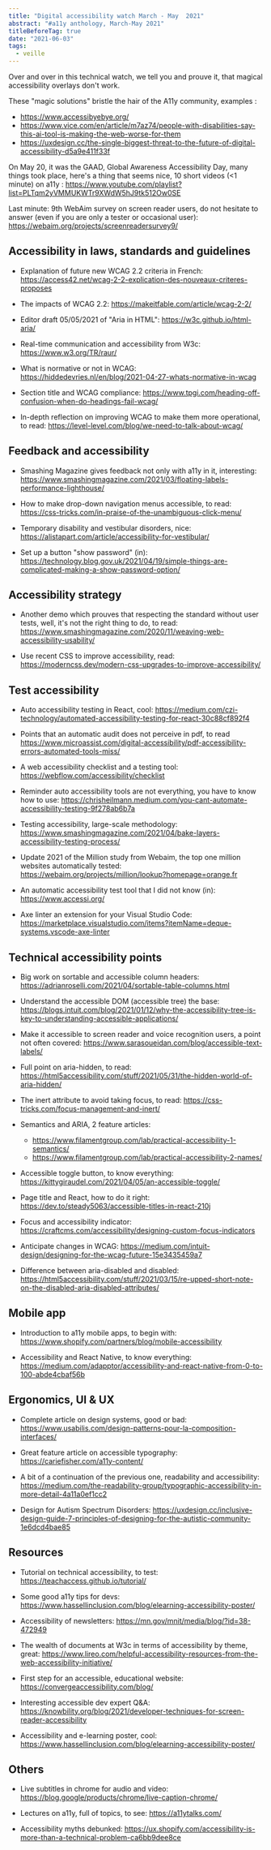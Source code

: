 ```yaml
---
title: "Digital accessibility watch March - May  2021"
abstract: "#a11y anthology, March-May 2021"
titleBeforeTag: true
date: "2021-06-03"
tags:
  - veille
---
```


Over and over in this technical watch, we tell you and prouve it, that magical accessibility overlays don't work.

These "magic solutions" bristle the hair of the A11y community, examples  :
-	https://www.accessibyebye.org/ 
-	https://www.vice.com/en/article/m7az74/people-with-disabilities-say-this-ai-tool-is-making-the-web-worse-for-them
-	https://uxdesign.cc/the-single-biggest-threat-to-the-future-of-digital-accessibility-d5a9e411f33f 

On May 20, it was the GAAD, Global Awareness Accessibility Day, many things took place, here's a thing that seems nice, 10 short videos (<1 minute) on a11y : https://www.youtube.com/playlist?list=PLTqm2yVMMUKWTr9XWdW5hJ9tk512Ow0SE 

Last minute: 9th WebAim survey on screen reader users, do not hesitate to answer (even if you are only a tester or occasional user): https://webaim.org/projects/screenreadersurvey9/ 

## Accessibility in laws, standards and guidelines

- Explanation of future new WCAG 2.2 criteria in French: https://access42.net/wcag-2-2-explication-des-nouveaux-criteres-proposes
 
- The impacts of WCAG 2.2: https://makeitfable.com/article/wcag-2-2/

- Editor draft 05/05/2021 of "Aria in HTML": https://w3c.github.io/html-aria/

- Real-time communication and accessibility from W3c: https://www.w3.org/TR/raur/

- What is normative or not in WCAG: https://hiddedevries.nl/en/blog/2021-04-27-whats-normative-in-wcag

- Section title and WCAG compliance: https://www.tpgi.com/heading-off-confusion-when-do-headings-fail-wcag/

- In-depth reflection on improving WCAG to make them more operational, to read: https://level-level.com/blog/we-need-to-talk-about-wcag/

## Feedback and accessibility

- Smashing Magazine gives feedback not only with a11y in it, interesting: https://www.smashingmagazine.com/2021/03/floating-labels-performance-lighthouse/

- How to make drop-down navigation menus accessible, to read: https://css-tricks.com/in-praise-of-the-unambiguous-click-menu/

- Temporary disability and vestibular disorders, nice: https://alistapart.com/article/accessibility-for-vestibular/

- Set up a button "show password" (in): https://technology.blog.gov.uk/2021/04/19/simple-things-are-complicated-making-a-show-password-option/

## Accessibility strategy

- Another demo which prouves that respecting the standard without user tests, well, it's not the right thing to do, to read: https://www.smashingmagazine.com/2020/11/weaving-web-accessibility-usability/

- Use recent CSS to improve accessibility, read: https://moderncss.dev/modern-css-upgrades-to-improve-accessibility/

## Test accessibility

- Auto accessibility testing in React, cool: https://medium.com/czi-technology/automated-accessibility-testing-for-react-30c88cf892f4

- Points that an automatic audit does not perceive in pdf, to read https://www.microassist.com/digital-accessibility/pdf-accessibility-errors-automated-tools-miss/

- A web accessibility checklist and a testing tool: https://webflow.com/accessibility/checklist

- Reminder auto accessibility tools are not everything, you have to know how to use: https://chrisheilmann.medium.com/you-cant-automate-accessibility-testing-9f278ab6b7a

- Testing accessibility, large-scale methodology: https://www.smashingmagazine.com/2021/04/bake-layers-accessibility-testing-process/

- Update 2021 of the Million study from Webaim, the top one million websites automatically tested: https://webaim.org/projects/million/lookup?homepage=orange.fr
 
- An automatic accessibility test tool that I did not know (in): https://www.accessi.org/

- Axe linter an extension for your Visual Studio Code: https://marketplace.visualstudio.com/items?itemName=deque-systems.vscode-axe-linter

## Technical accessibility points

- Big work on sortable and accessible column headers: https://adrianroselli.com/2021/04/sortable-table-columns.html

- Understand the accessible DOM (accessible tree) the base: https://blogs.intuit.com/blog/2021/01/12/why-the-accessibility-tree-is-key-to-understanding-accessible-applications/

- Make it accessible to screen reader and voice recognition users, a point not often covered: https://www.sarasoueidan.com/blog/accessible-text-labels/

- Full point on aria-hidden, to read: https://html5accessibility.com/stuff/2021/05/31/the-hidden-world-of-aria-hidden/

- The inert attribute to avoid taking focus, to read: https://css-tricks.com/focus-management-and-inert/

- Semantics and ARIA, 2 feature articles:
    - https://www.filamentgroup.com/lab/practical-accessibility-1-semantics/
    - https://www.filamentgroup.com/lab/practical-accessibility-2-names/

- Accessible toggle button, to know everything: https://kittygiraudel.com/2021/04/05/an-accessible-toggle/

- Page title and React, how to do it right: https://dev.to/steady5063/accessible-titles-in-react-210j

- Focus and accessibility indicator: https://craftcms.com/accessibility/designing-custom-focus-indicators

- Anticipate changes in WCAG: https://medium.com/intuit-design/designing-for-the-wcag-future-15e3435459a7

- Difference between aria-disabled and disabled: https://html5accessibility.com/stuff/2021/03/15/re-upped-short-note-on-the-disabled-aria-disabled-attributes/

## Mobile app

- Introduction to a11y mobile apps, to begin with: https://www.shopify.com/partners/blog/mobile-accessibility

- Accessibility and React Native, to know everything: https://medium.com/adapptor/accessibility-and-react-native-from-0-to-100-abde4cbaf56b

## Ergonomics, UI & UX

- Complete article on design systems, good or bad: https://www.usabilis.com/design-patterns-pour-la-composition-interfaces/

- Great feature article on accessible typography: https://cariefisher.com/a11y-content/
 
- A bit of a continuation of the previous one, readability and accessibility: https://medium.com/the-readability-group/typographic-accessibility-in-more-detail-4a11a0ef1cc2

- Design for Autism Spectrum Disorders: https://uxdesign.cc/inclusive-design-guide-7-principles-of-designing-for-the-autistic-community-1e6dcd4bae85

## Resources

- Tutorial on technical accessibility, to test: https://teachaccess.github.io/tutorial/

- Some good a11y tips for devs: https://www.hassellinclusion.com/blog/elearning-accessibility-poster/

- Accessibility of newsletters: https://mn.gov/mnit/media/blog/?id=38-472949

- The wealth of documents at W3c in terms of accessibility by theme, great: https://www.lireo.com/helpful-accessibility-resources-from-the-web-accessibility-initiative/

- First step for an accessible, educational website: https://convergeaccessibility.com/blog/

- Interesting accessible dev expert Q&A: https://knowbility.org/blog/2021/developer-techniques-for-screen-reader-accessibility

- Accessibility and e-learning poster, cool: https://www.hassellinclusion.com/blog/elearning-accessibility-poster/

## Others

- Live subtitles in chrome for audio and video: https://blog.google/products/chrome/live-caption-chrome/

- Lectures on a11y, full of topics, to see: https://a11ytalks.com/

- Accessibility myths debunked: https://ux.shopify.com/accessibility-is-more-than-a-technical-problem-ca6bb9dee8ce